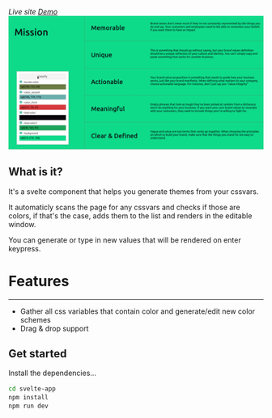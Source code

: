 *Live site [Demo](https://colorify-svelte.netlify.app/)*
![alt text](https://raw.githubusercontent.com/ohbob/colorify-svelte/master/public/1.gif)



## What is it? 

It's a svelte component that helps you generate themes from your cssvars.

It automaticly scans the page for any cssvars and checks if those are colors, if that's the case, adds them to the list and renders in the editable window.

You can generate or type in new values that will be rendered on enter keypress.

# Features
---
- Gather all css variables that contain color and generate/edit new color schemes
- Drag & drop support

## Get started

Install the dependencies...

```bash
cd svelte-app
npm install
npm run dev
```
